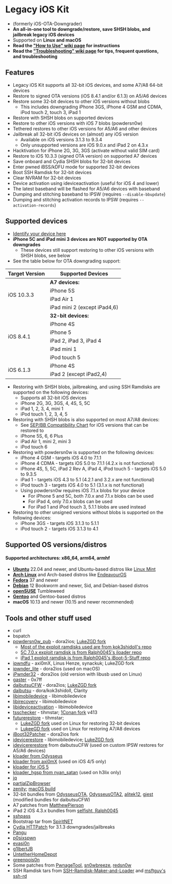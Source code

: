 # Legacy iOS Kit

- (formerly iOS-OTA-Downgrader)
- **An all-in-one tool to downgrade/restore, save SHSH blobs, and jailbreak legacy iOS devices**
- Supported on **Linux and macOS**
- **Read the ["How to Use" wiki page](https://github.com/LukeZGD/Legacy-iOS-Kit/wiki/How-to-Use) for instructions**
- **Read the ["Troubleshooting" wiki page](https://github.com/LukeZGD/Legacy-iOS-Kit/wiki/Troubleshooting) for tips, frequent questions, and troubleshooting**

## Features
- Legacy iOS Kit supports all 32-bit iOS devices, and some A7/A8 64-bit devices
- Restore to signed OTA versions (iOS 8.4.1 and/or 6.1.3) on A5/A6 devices
- Restore some 32-bit devices to other iOS versions without blobs
    - This includes downgrading iPhone 3GS, iPhone 4 GSM and CDMA, iPod touch 2, touch 3, iPad 1
- Restore with SHSH blobs on supported devices
- Restore to other iOS versions with iOS 7 blobs (powdersn0w)
- Tethered restores to other iOS versions for A5/A6 and other devices
- Jailbreak all 32-bit iOS devices on (almost) any iOS version
    - Available on iOS versions 3.1.3 to 9.3.4
    - Only unsupported versions are iOS 9.0.x and iPad 2 on 4.3.x
- Hacktivation for iPhone 2G, 3G, 3GS (activate without valid SIM card)
- Restore to iOS 10.3.3 (signed OTA version) on supported A7 devices
- Save onboard and Cydia SHSH blobs for 32-bit devices
- Enter pwned iBSS/kDFU mode for supported 32-bit devices
- Boot SSH Ramdisk for 32-bit devices
- Clear NVRAM for 32-bit devices
- Device activation using ideviceactivation (useful for iOS 4 and lower)
- The latest baseband will be flashed for A5/A6 devices with baseband
- Dumping and stitching baseband to IPSW (requires `--disable-bbupdate`)
- Dumping and stitching activation records to IPSW (requires `--activation-records`)

## Supported devices
- [Identify your device here](https://ipsw.me/device-finder)
- **iPhone 5C and iPad mini 3 devices are NOT supported by OTA downgrades**
    - These devices still support restoring to other iOS versions with SHSH blobs, see below
- See the table below for OTA downgrading support:

<table>
    <thead>
        <tr>
            <th>Target Version</th>
            <th>Supported Devices</th>
        </tr>
    </thead>
    <tbody>
        <tr>
            <td rowspan=4>iOS 10.3.3</td>
            <td><b>A7 devices:</b></td>
        </tr>
        <tr><td>iPhone 5S</td></tr>
        <tr><td>iPad Air 1</td></tr>
        <tr><td>iPad mini 2 (except iPad4,6)</td></tr>
        <tr>
            <td rowspan=6>iOS 8.4.1</td>
            <td><b>32-bit devices:</b></td>
        </tr>
        <tr><td>iPhone 4S</td></tr>
        <tr><td>iPhone 5</td></tr>
        <tr><td>iPad 2, iPad 3, iPad 4</td></tr>
        <tr><td>iPad mini 1</td></tr>
        <tr><td>iPod touch 5</td></tr>
        <tr>
            <td rowspan=2>iOS 6.1.3</td>
            <td>iPhone 4S</td>
        </tr>
        <tr><td>iPad 2 (except iPad2,4)</td></tr>
    </tbody>
</table>

- Restoring with SHSH blobs, jailbreaking, and using SSH Ramdisks are supported on the following devices:
    - Supports all 32-bit iOS devices
    - iPhone 2G, 3G, 3GS, 4, 4S, 5, 5C
    - iPad 1, 2, 3, 4, mini 1
    - iPod touch 1, 2, 3, 4, 5
- Restoring with SHSH blobs is also supported on most A7/A8 devices:
    - See [SEP/BB Compatibility Chart](https://docs.google.com/spreadsheets/d/1Mb1UNm6g3yvdQD67M413GYSaJ4uoNhLgpkc7YKi3LBs/edit#gid=1191207636) for iOS versions that can be restored to
    - iPhone 5S, 6, 6 Plus
    - iPad Air 1, mini 2, mini 3
    - iPod touch 6
- Restoring with powdersn0w is supported on the following devices:
    - iPhone 4 GSM - targets iOS 4.0 to 7.1.1
    - iPhone 4 CDMA - targets iOS 5.0 to 7.1.1 (4.2.x is not functional)
    - iPhone 4S, 5, 5C, iPad 2 Rev A, iPad 4, iPod touch 5 - targets iOS 5.0 to 9.3.5
    - iPad 1 - targets iOS 4.3 to 5.1 (4.2.1 and 3.2.x are not functional)
    - iPod touch 3 - targets iOS 4.0 to 5.1 (3.1.x is not functional)
    - Using powdersn0w requires iOS 7.1.x blobs for your device
        - For iPhone 5 and 5C, both 7.0.x and 7.1.x blobs can be used
        - For iPad 4, only 7.0.x blobs can be used
        - For iPad 1 and iPod touch 3, 5.1.1 blobs are used instead
- Restoring to other unsigned versions without blobs is supported on the following devices:
    - iPhone 3GS - targets iOS 3.1.3 to 5.1.1
    - iPod touch 2 - targets iOS 3.1.3 to 4.1

## Supported OS versions/distros

#### Supported architectures: x86_64, arm64, armhf

- [**Ubuntu**](https://ubuntu.com/) 22.04 and newer, and Ubuntu-based distros like [Linux Mint](https://www.linuxmint.com/)
- [**Arch Linux**](https://www.archlinux.org/) and Arch-based distros like [EndeavourOS](https://endeavouros.com/)
- [**Fedora**](https://getfedora.org/) 37 and newer
- [**Debian**](https://www.debian.org/) 12 Bookworm and newer, Sid, and Debian-based distros
- [**openSUSE**](https://www.opensuse.org/) Tumbleweed
- [**Gentoo**](https://www.gentoo.org/) and Gentoo-based distros
- **macOS** 10.13 and newer (10.15 and newer recommended)

## Tools and other stuff used
- curl
- bspatch
- [powdersn0w_pub](https://github.com/dora2-iOS/powdersn0w_pub) - dora2ios; [LukeZGD fork](https://github.com/LukeZGD/powdersn0w_pub)
    - [Most of the exploit ramdisks used are from kok3shidoll's repo](https://github.com/kok3shidoll/untitled)
    - [5C 7.0.x exploit ramdisk is from Ralph0045's iloader repo](https://github.com/Ralph0045/iloader)
    - [iPad 1 exploit ramdisk is from Ralph0045's iBoot-5-Stuff repo](https://github.com/Ralph0045/iBoot-5-Stuff)
- [ipwndfu](https://github.com/LukeZGD/ipwndfu) - axi0mX, Linus Henze, synackuk; LukeZGD fork
- [ipwnder_lite](https://github.com/dora2-iOS/ipwnder_lite/tree/7265a06d184e433989db640d5e83ea58d5862609) - dora2ios (used on macOS)
- [iPwnder32](https://github.com/dora2-iOS/iPwnder32/tree/243ea5c6d1bd15f8bdd0b3a1ff4a7729bc14bac4) - dora2ios (old version with libusb used on Linux)
- [gaster](https://github.com/0x7ff/gaster/) - 0x7ff
- [daibutsuCFW](https://github.com/dora2-iOS/daibutsuCFW) - dora2ios; [LukeZGD fork](https://github.com/LukeZGD/daibutsuCFW)
- [daibutsu](https://github.com/kok3shidoll/daibutsu) - dora/kok3shidoll, Clarity
- [libimobiledevice](https://github.com/libimobiledevice/libimobiledevice) - libimobiledevice
- [libirecovery](https://github.com/libimobiledevice/libirecovery) - libimobiledevice
- [libideviceactivation](https://github.com/libimobiledevice/libideviceactivation) - libimobiledevice
- [tsschecker](https://github.com/tihmstar/tsschecker) - tihmstar; [1Conan fork](https://github.com/1Conan/tsschecker) v413
- [futurerestore](https://github.com/tihmstar/futurerestore) - tihmstar;
    - [LukeZGD fork](https://github.com/LukeZGD/futurerestore) used on Linux for restoring 32-bit devices
    - [LukeeGD fork](https://github.com/LukeeGD/futurerestore) used on Linux for restoring A7/A8 devices
- [iBoot32Patcher](https://github.com/dora2-iOS/iBoot32Patcher/) - dora2ios fork
- [idevicerestore](https://github.com/libimobiledevice/idevicerestore) - libimobiledevice; [LukeZGD fork](https://github.com/LukeZGD/idevicerestore)
- [idevicererestore](https://github.com/LukeZGD/daibutsuCFW/tree/main/src/idevicererestore) from daibutsuCFW (used on custom IPSW restores for A5/A6 devices)
- [kloader from Odysseus](https://www.youtube.com/watch?v=fh0tB6fp0Sc)
- [kloader from axi0mX](https://github.com/axi0mX/ios-kexec-utils/blob/master/kloader) (used on iOS 4/5 only)
- [kloader for iOS 5](https://www.pmbonneau.com/cydia/com.pmbonneau.kloader5_1.2_iphoneos-arm.deb)
- [kloader_hgsp from nyan_satan](https://twitter.com/nyan_satan/status/945203180522045440) (used on h3lix only)
- [jq](https://github.com/jqlang/jq)
- [partialZipBrowser](https://github.com/tihmstar/partialZipBrowser)
- [zenity](https://github.com/GNOME/zenity); [macOS build](https://github.com/ncruces/zenity)
- 32-bit bundles from [OdysseusOTA](https://www.youtube.com/watch?v=Wo7mGdMcjxw), [OdysseusOTA2](https://www.youtube.com/watch?v=fh0tB6fp0Sc), [alitek12](https://www.mediafire.com/folder/b1z64roy512wd/FirmwareBundles), [gjest](https://www.reddit.com/r/jailbreak/comments/6yrzzj/release_firmware_bundles_for_ios_841_ipad21234567/) (modified bundles for daibutsuCFW)
- A7 patches from [MatthewPierson](https://github.com/MatthewPierson/iPhone-5s-OTA-Downgrade-Patches)
- iPad 2 iOS 4.3.x bundles from [selfisht, Ralph0045](https://www.reddit.com/r/LegacyJailbreak/comments/1172ulo/release_ios_4_ipad_2_odysseus_firmware_bundles/)
- [sshpass](https://sourceforge.net/project/sshpass)
- Bootstrap tar from [SpiritNET](https://invoxiplaygames.uk/projects/spiritnet/)
- [Cydia HTTPatch](https://cydia.invoxiplaygames.uk/package/cydiahttpatch) for 3.1.3 downgrades/jailbreaks
- [Pangu](https://www.theiphonewiki.com/wiki/Pangu)
- [p0sixspwn](https://www.theiphonewiki.com/wiki/p0sixspwn)
- [evasi0n](https://www.theiphonewiki.com/wiki/Evasi0n)
- [g1lbertJB](https://github.com/g1lbertJB/g1lbertJB)
- [UntetherHomeDepot](https://www.theiphonewiki.com/wiki/UntetherHomeDepot)
- [greenpois0n](https://github.com/OpenJailbreak/greenpois0n/tree/0f1eac8e748abb200fc36969e616aaad009f7ebf)
- Some patches from [PwnageTool](https://www.theiphonewiki.com/wiki/PwnageTool), [sn0wbreeze](https://www.theiphonewiki.com/wiki/sn0wbreeze), [redsn0w](https://www.theiphonewiki.com/wiki/redsn0w)
- SSH Ramdisk tars from [SSH-Ramdisk-Maker-and-Loader](https://github.com/Ralph0045/SSH-Ramdisk-Maker-and-Loader) and [msftguy's ssh-rd](https://github.com/msftguy/ssh-rd)

